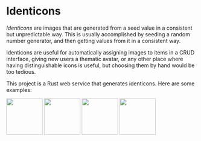 # Identicons

*Identicons* are images that are generated from a seed value in a
consistent but unpredictable way. This is usually accomplished by
seeding a random number generator, and then getting values from it in
a consistent way.

Identicons are useful for automatically assigning images to items in a
CRUD interface, giving new users a thematic avatar, or any other place
where having distinguishable icons is useful, but choosing them by
hand would be too tedious.

This project is a Rust web service that generates identicons. Here are
some examples:

<a href="https://identicons.appspot.com/i/shield/v0/Identicon.svg"><img src="https://identicons.appspot.com/i/shield/v0/Identicon.svg" width="96"></a> <a href="https://identicons.appspot.com/i/shield/v0/Alpha.svg"><img src="https://identicons.appspot.com/i/shield/v0/Alpha.svg" width="96"></a> <a href="https://identicons.appspot.com/i/shield/v0/Beta.svg"><img src="https://identicons.appspot.com/i/shield/v0/Beta.svg" width="96"></a> <a href="https://identicons.appspot.com/i/shield/v0/Gamma.svg"><img src="https://identicons.appspot.com/i/shield/v0/Gamma.svg" width="96"></a>
